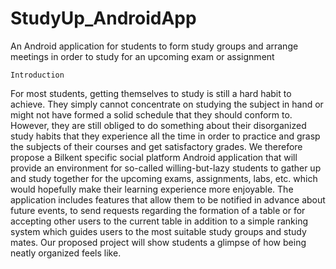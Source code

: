 # StudyUp_AndroidApp
An Android application for students to form study groups and arrange meetings in order to study for an upcoming exam or assignment


    Introduction

For most students, getting themselves to study is still a hard habit to achieve. They simply cannot concentrate on studying the subject in hand or might not have formed a solid schedule that they should conform to. However, they are still obliged to do something about their disorganized study habits that they experience all the time in order to practice and grasp the subjects of their courses and get satisfactory grades. We therefore propose a Bilkent specific social platform Android application that will provide an environment for so-called willing-but-lazy students to gather up and study together for the upcoming exams, assignments, labs, etc. which would hopefully make their learning experience more enjoyable. The application includes features that allow them to be notified in advance about future events, to send requests regarding the formation of a table or for accepting other users to the current table in addition to a simple ranking system which guides users to the most suitable study groups and study mates. Our proposed project will show students a glimpse of how being neatly organized feels like.
